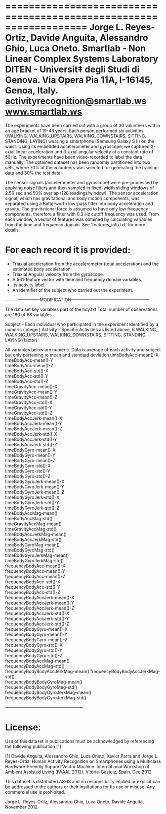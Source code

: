 ==================================================================
Jorge L. Reyes-Ortiz, Davide Anguita, Alessandro Ghio, Luca Oneto.
Smartlab - Non Linear Complex Systems Laboratory
DITEN - Universit‡ degli Studi di Genova.
Via Opera Pia 11A, I-16145, Genoa, Italy.
activityrecognition@smartlab.ws
www.smartlab.ws
==================================================================

The experiments have been carried out with a group of 30 volunteers within an age bracket of 19-48 years. Each person performed six activities (WALKING, WALKING_UPSTAIRS, WALKING_DOWNSTAIRS, SITTING, STANDING, LAYING) wearing a smartphone (Samsung Galaxy S II) on the waist. Using its embedded accelerometer and gyroscope, we captured 3-axial linear acceleration and 3-axial angular velocity at a constant rate of 50Hz. The experiments have been video-recorded to label the data manually. The obtained dataset has been randomly partitioned into two sets, where 70% of the volunteers was selected for generating the training data and 30% the test data. 

The sensor signals (accelerometer and gyroscope) were pre-processed by applying noise filters and then sampled in fixed-width sliding windows of 2.56 sec and 50% overlap (128 readings/window). The sensor acceleration signal, which has gravitational and body motion components, was separated using a Butterworth low-pass filter into body acceleration and gravity. The gravitational force is assumed to have only low frequency components, therefore a filter with 0.3 Hz cutoff frequency was used. From each window, a vector of features was obtained by calculating variables from the time and frequency domain. See 'features_info.txt' for more details. 

For each record it is provided:
======================================

- Triaxial acceleration from the accelerometer (total acceleration) and the estimated body acceleration.
- Triaxial Angular velocity from the gyroscope. 
- A 561-feature vector with time and frequency domain variables. 
- Its activity label. 
- An identifier of the subject who carried out the experiment.

————————MODIFICATION——————————————————

The data set key variables part of the tidy.txt
Total number of observations are 180 of 68 variables 

Subject - Each individual who participated in the experiment identified by a numeric (integer)
Activity - Specific Activities as listed above, 6 WALKING, WALKING_UPSTAIRS, WALKING_DOWNSTAIRS, SITTING, STANDING, LAYING (factor)
                  
All variables below are numeric.  Data is average of each activity and subject but only pertaining to mean and standard deviation
 timeBodyAcc-mean()-X           
 timeBodyAcc-mean()-Y               
 timeBodyAcc-mean()-Z               
 timeBodyAcc-std()-X                
 timeBodyAcc-std()-Y                
 timeBodyAcc-std()-Z                
 timeGravityAcc-mean()-X            
 timeGravityAcc-mean()-Y            
 timeGravityAcc-mean()-Z            
 timeGravityAcc-std()-X             
 timeGravityAcc-std()-Y             
 timeGravityAcc-std()-Z             
 timeBodyAccJerk-mean()-X           
 timeBodyAccJerk-mean()-Y           
 timeBodyAccJerk-mean()-Z           
 timeBodyAccJerk-std()-X            
 timeBodyAccJerk-std()-Y            
 timeBodyAccJerk-std()-Z            
 timeBodyGyro-mean()-X              
 timeBodyGyro-mean()-Y              
 timeBodyGyro-mean()-Z              
 timeBodyGyro-std()-X               
 timeBodyGyro-std()-Y               
 timeBodyGyro-std()-Z               
 timeBodyGyroJerk-mean()-X          
 timeBodyGyroJerk-mean()-Y          
 timeBodyGyroJerk-mean()-Z          
 timeBodyGyroJerk-std()-X           
 timeBodyGyroJerk-std()-Y           
 timeBodyGyroJerk-std()-Z           
 timeBodyAccMag-mean()              
 timeBodyAccMag-std()               
 timeGravityAccMag-mean()           
 timeGravityAccMag-std()            
 timeBodyAccJerkMag-mean()          
 timeBodyAccJerkMag-std()           
 timeBodyGyroMag-mean()             
 timeBodyGyroMag-std()              
 timeBodyGyroJerkMag-mean()         
 timeBodyGyroJerkMag-std()          
 frequencyBodyAcc-mean()-X          
 frequencyBodyAcc-mean()-Y          
 frequencyBodyAcc-mean()-Z          
 frequencyBodyAcc-std()-X           
 frequencyBodyAcc-std()-Y           
 frequencyBodyAcc-std()-Z           
 frequencyBodyAccJerk-mean()-X      
 frequencyBodyAccJerk-mean()-Y      
 frequencyBodyAccJerk-mean()-Z      
 frequencyBodyAccJerk-std()-X       
 frequencyBodyAccJerk-std()-Y       
 frequencyBodyAccJerk-std()-Z       
 frequencyBodyGyro-mean()-X         
 frequencyBodyGyro-mean()-Y         
 frequencyBodyGyro-mean()-Z         
 frequencyBodyGyro-std()-X          
 frequencyBodyGyro-std()-Y          
 frequencyBodyGyro-std()-Z          
 frequencyBodyAccMag-mean()         
 frequencyBodyAccMag-std()          
 frequencyBodyBodyAccJerkMag-mean() 
 frequencyBodyBodyAccJerkMag-std()  
 frequencyBodyBodyGyroMag-mean()    
 frequencyBodyBodyGyroMag-std()     
 frequencyBodyBodyGyroJerkMag-mean()
  frequencyBodyBodyGyroJerkMag-std()



——————————————————


License:
========
Use of this dataset in publications must be acknowledged by referencing the following publication [1] 

[1] Davide Anguita, Alessandro Ghio, Luca Oneto, Xavier Parra and Jorge L. Reyes-Ortiz. Human Activity Recognition on Smartphones using a Multiclass Hardware-Friendly Support Vector Machine. International Workshop of Ambient Assisted Living (IWAAL 2012). Vitoria-Gasteiz, Spain. Dec 2012

This dataset is distributed AS-IS and no responsibility implied or explicit can be addressed to the authors or their institutions for its use or misuse. Any commercial use is prohibited.

Jorge L. Reyes-Ortiz, Alessandro Ghio, Luca Oneto, Davide Anguita. November 2012.

